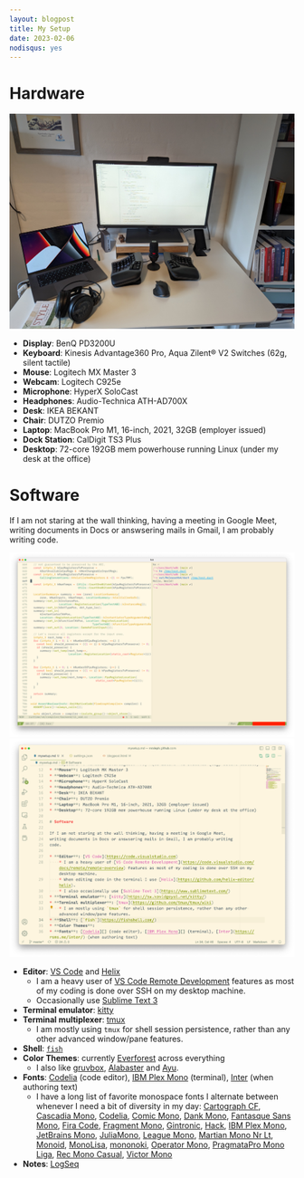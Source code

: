 ```yaml
---
layout: blogpost
title: My Setup
date: 2023-02-06
nodisqus: yes
---
```


# Hardware

![My Home Office](/images/mysetup-photo.jpg)

* **Display**: BenQ PD3200U
* **Keyboard**: Kinesis Advantage360 Pro, Aqua Zilent® V2 Switches (62g, silent tactile)
* **Mouse**: Logitech MX Master 3
* **Webcam**: Logitech C925e
* **Microphone**: HyperX SoloCast
* **Headphones**: Audio-Technica ATH-AD700X
* **Desk**: IKEA BEKANT
* **Chair**: DUTZO Premio
* **Laptop**: MacBook Pro M1, 16-inch, 2021, 32GB (employer issued)
* **Dock Station**: CalDigit TS3 Plus
* **Desktop**: 72-core 192GB mem powerhouse running Linux (under my desk at the office)

# Software

If I am not staring at the wall thinking, having a meeting in Google Meet,
writing documents in Docs or answsering mails in Gmail, I am probably writing
code.

<div class="sidebyside2">
  <img src="/images/mysetup-terminal.png" alt="My Terminal">
  <img src="/images/mysetup-vscode.png" alt="My Editor">
</div>

* **Editor**: [VS Code](https://code.visualstudio.com) and [Helix](https://github.com/helix-editor/helix)
    * I am a heavy user of [VS Code Remote Development](https://code.visualstudio.com/docs/remote/remote-overview) features as most of my coding is done over SSH on my desktop machine.
    * Occasionally use [Sublime Text 3](https://www.sublimetext.com/)
* **Terminal emulator**: [kitty](https://sw.kovidgoyal.net/kitty/)
* **Terminal multiplexer**: [tmux](https://github.com/tmux/tmux/wiki)
    * I am mostly using `tmux` for shell session persistence, rather than any other advanced window/pane features.
* **Shell**: [`fish`](https://fishshell.com/)
* **Color Themes**: currently [Everforest](https://github.com/sainnhe/everforest) across everything
    * I also like [gruvbox](https://github.com/morhetz/gruvbox), [Alabaster](https://github.com/tonsky/vscode-theme-alabaster) and [Ayu](https://github.com/ayu-theme).
* **Fonts**: [Codelia][] (code editor), [IBM Plex Mono][] (terminal), [Inter](https://rsms.me/inter/) (when authoring text)
    * I have a long list of favorite monospace fonts I alternate between whenever I need a bit of diversity in my day: [Cartograph CF][], [Cascadia Mono][], [Codelia][], [Comic Mono][], [Dank Mono][], [Fantasque Sans Mono][], [Fira Code][], [Fragment Mono][], [Gintronic][], [Hack][], [IBM Plex Mono][], [JetBrains Mono][], [JuliaMono][], [League Mono][], [Martian Mono Nr Lt][], [Monoid][], [MonoLisa][], [mononoki][], [Operator Mono][], [PragmataPro Mono Liga][], [Rec Mono Casual][], [Victor Mono][]
* **Notes**: [LogSeq](https://logseq.com/)

[Cartograph CF]: https://connary.com/cartograph.html
[Cascadia Mono]: https://github.com/microsoft/cascadia-code
[Codelia]: https://tosche.net/fonts/codelia
[Comic Mono]: https://dtinth.github.io/comic-mono-font/
[Dank Mono]: https://philpl.gumroad.com/l/dank-mono
[Fantasque Sans Mono]: https://github.com/belluzj/fantasque-sans
[Fira Code]: https://github.com/tonsky/FiraCode
[Fragment Mono]: https://github.com/weiweihuanghuang/fragment-mono
[Gintronic]: https://markfromberg.com/projects/gintronic/
[Hack]: https://sourcefoundry.org/hack/
[IBM Plex Mono]: https://www.ibm.com/plex/
[JetBrains Mono]: https://www.jetbrains.com/lp/mono/
[JuliaMono]: https://juliamono.netlify.app/
[League Mono]: https://www.theleagueofmoveabletype.com/league-mono
[Martian Mono Nr Lt]: https://evilmartians.com/products/martian-mono
[Monoid]: https://larsenwork.com/monoid/
[MonoLisa]: https://www.monolisa.dev/
[mononoki]: https://madmalik.github.io/mononoki/
[Operator Mono]: https://www.typography.com/blog/introducing-operator
[PragmataPro Mono Liga]: https://fsd.it/shop/fonts/pragmatapro/
[Rec Mono Casual]: https://www.recursive.design/
[Victor Mono]: https://rubjo.github.io/victor-mono/




